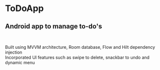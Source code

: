 # ToDoApp
<H2>Android app to manage to-do's</H2> </br>

Built using MVVM architecture, Room database, Flow and Hilt dependency injection</br>
Incorporated UI features such as swipe to delete, snackbar to undo and dynamic menu
